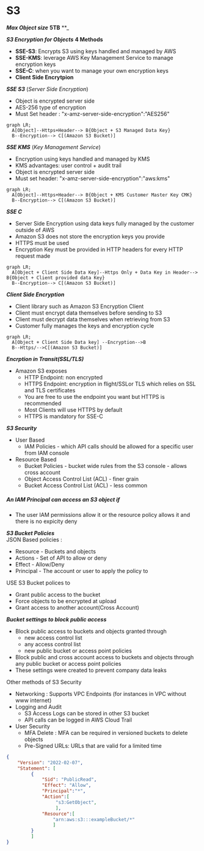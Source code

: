 # S3 
**_Max Object size_** **5TB**
**_

**_S3 Encryption for Objects_**
**4 Methods**
- **SSE-S3**: Encrypts S3 using keys handled and managed by AWS 
- **SSE-KMS**: leverage AWS Key Management Service to manage encryption keys
- **SSE-C**: when you want to manage your own encryption keys 
- **Client Side Encrytpion**

**_SSE S3_** (_Server Side Encryption_)
- Object is encrypted server side 
- AES-256 type of encryption 
- Must Set header : "x-amz-server-side-encryption":"AES256"
```mermaid 
graph LR;
  A[Object]--Https+Header--> B{Object + S3 Managed Data Key}
  B--Encryption--> C[(Amazon S3 Bucket)]
```

**_SSE KMS_** (_Key Management Service_)
- Encryption using keys handled and managed by KMS
- KMS advantages: user control + audit trail
- Object is encrypted server side 
- Must set header: "x-amz-server-side-encryption":"aws:kms"
```mermaid 
graph LR;
  A[Object]--Https+Header--> B{Object + KMS Customer Master Key CMK}
  B--Encryption--> C[(Amazon S3 Bucket)]
```

**_SSE C_** 
- Server Side Encryption using data keys fully managed by the customer outside of AWS 
- Amazon S3 does not store the encryption keys you provide
- HTTPS must be used 
- Encryption Key must be provided in HTTP headers for every HTTP request made 

```mermaid 
graph LR;
  A[Object + Client Side Data Key]--Https Only + Data Key in Header--> B{Object + Client provided data Key}
  B--Encryption--> C[(Amazon S3 Bucket)]
```

**_Client Side Encryption_** 
- Client library such as Amazon S3 Encryption Client
- Client must encrypt data themselves before sending to S3
- Client must decrypt data themselves when retrieving from S3
- Customer fully manages the keys and encryption cycle 

```mermaid 
graph LR;
  A[Object + Client Side Data key] --Encryption-->B
  B--Https/-->C[(Amazon S3 Bucket)]
```

**_Encrption in Transit(SSL/TLS)_**
- Amazon S3 exposes 
  - HTTP Endpoint: non encrypted
  - HTTPS Endpoint: encryption in flight/SSLor TLS which relies on SSL and TLS certificates
  - You are free to use the endpoint you want but HTTPS is recommended
  - Most Clients will use HTTPS by default 
  - HTTPS is mandatory for SSE-C 
  
**_S3 Security_**
- User Based 
  - IAM Policies - which API calls should be allowed for a specific user from IAM console 
- Resource Based 
  - Bucket Policies - bucket wide rules from the S3 console - allows cross account 
  - Object Access Control List (ACL) - finer grain 
  - Bucket Access Control List (ACL) - less common 
 ##### An IAM Principal can access an S3 object if 
 - The user IAM permissions allow it or the resource policy allows it and there is no expicity deny

**_S3 Bucket Policies_**  
JSON Based policies :
- Resource - Buckets and objects
- Actions - Set of API to allow or deny
- Effect - Allow/Deny
- Principal - The account or user to apply the policy to 

USE S3 Bucket polices to 
- Grant public access to the bucket
- Force objects to be encrypted at upload 
- Grant access to another account(Cross Account)

**_Bucket settings to block public access_**
- Block public access to buckets and objects granted through 
  - new access control list
  - any access control list 
  - new public bucket or access point policies 
- Block public and cross account access to buckets and objects through any public bucket or access point policies 
- These settings were created to prevent company data leaks 

Other methods of S3 Security
- Networking : Supports VPC Endpoints (for instances in VPC without www internet)
- Logging and Audit 
  - S3 Access Logs can be stored in other S3 bucket
  - API calls can be logged in AWS Cloud Trail 
- User Security 
  - MFA Delete : MFA can be required in versioned buckets to delete objects
  - Pre-Signed URLs: URLs that are valid for a limited time 
```json 
{    
    "Version": "2022-02-07",
    "Statement": [
         {    
             "Sid": "PublicRead",
             "Effect": "Allow",
             "Principal":"*",
             "Action":[
                  "s3:GetObject",
                  ],
             "Resource":[
                 "arn:aws:s3:::exampleBucket/*"
                 ]
         }
         ]
}
```
